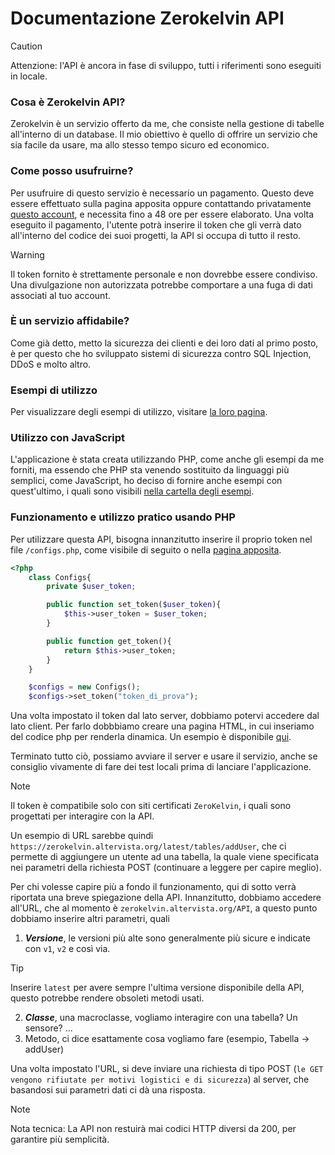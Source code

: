 # Documentazione Zerokelvin API

> [!CAUTION]
> Attenzione: l'API è ancora in fase di sviluppo, tutti i riferimenti sono eseguiti in locale.

### Cosa è Zerokelvin API?

Zerokelvin è un servizio offerto da me, che consiste nella gestione di tabelle all'interno di un database. Il mio obiettivo è quello di offrire un servizio che sia facile da usare, ma allo stesso tempo sicuro ed economico.

### Come posso usufruirne?

Per usufruire di questo servizio è necessario un pagamento. Questo deve essere effettuato sulla pagina apposita oppure contattando privatamente [questo account](discord.com/users/730376049317249087), e necessita fino a 48 ore per essere elaborato.
Una volta eseguito il pagamento, l'utente potrà inserire il token che gli verrà dato all'interno del codice dei suoi progetti, la API si occupa di tutto il resto.
> [!WARNING]
> Il token fornito è strettamente personale e non dovrebbe essere condiviso. Una divulgazione non autorizzata potrebbe comportare a una fuga di dati associati al tuo account.

### È un servizio affidabile?

Come già detto, metto la sicurezza dei clienti e dei loro dati al primo posto, è per questo che ho sviluppato sistemi di sicurezza contro SQL Injection, DDoS e molto altro.

### Esempi di utilizzo

Per visualizzare degli esempi di utilizzo, visitare [la loro pagina](https://github.com/zerokelvin-000/zerokelvinAPI/tree/main/examples).

### Utilizzo con JavaScript

L'applicazione è stata creata utilizzando PHP, come anche gli esempi da me forniti, ma essendo che PHP sta venendo sostituito da linguaggi più semplici, come JavaScript, ho deciso di fornire anche esempi con quest'ultimo, i quali sono visibili [nella cartella degli esempi](https://github.com/zerokelvin-000/zerokelvinAPI/tree/main/examples).

### Funzionamento e utilizzo pratico usando PHP

Per utilizzare questa API, bisogna innanzitutto inserire il proprio token nel file `/configs.php`, come visibile di seguito o nella [pagina apposita](https://github.com/zerokelvin-000/zerokelvinAPI/blob/main/examples/PHP/uso%20delle%20credenziali/configs.php).

``` PHP
<?php
    class Configs{
        private $user_token;

        public function set_token($user_token){
            $this->user_token = $user_token;
        }

        public function get_token(){
            return $this->user_token;
        }
    }

    $configs = new Configs();
    $configs->set_token("token_di_prova");
```

Una volta impostato il token dal lato server, dobbiamo potervi accedere dal lato client. Per farlo dobbbiamo creare una pagina HTML, in cui inseriamo del codice php per renderla dinamica. Un esempio è disponibile [qui](https://github.com/zerokelvin-000/zerokelvinAPI/blob/main/examples/PHP/pagina_di_esempio.php).

Terminato tutto ciò, possiamo avviare il server e usare il servizio, anche se consiglio vivamente di fare dei test locali prima di lanciare l'applicazione.

> [!NOTE]
> Il token è compatibile solo con siti certificati `ZeroKelvin`, i quali sono progettati per interagire con la API.

Un esempio di URL sarebbe quindi `https://zerokelvin.altervista.org/latest/tables/addUser`, che ci permette di aggiungere un utente ad una tabella, la quale viene specificata nei parametri della richiesta POST (continuare a leggere per capire meglio).

Per chi volesse capire più a fondo il funzionamento, qui di sotto verrà riportata una breve spiegazione della API.
Innanzitutto, dobbiamo accedere all'URL, che al momento è `zerokelvin.altervista.org/API`, a questo punto dobbiamo inserire altri parametri, quali
1. _**Versione**_, le versioni più alte sono generalmente più sicure e indicate con `v1`, `v2` e così via.
> [!TIP]
> Inserire `latest` per avere sempre l'ultima versione disponibile della API, questo potrebbe rendere obsoleti metodi usati.
2. _**Classe**_, una macroclasse, vogliamo interagire con una tabella? Un sensore? ...
3. Metodo, ci dice esattamente cosa vogliamo fare (esempio, Tabella -> addUser)

Una volta impostato l'URL, si deve inviare una richiesta di tipo POST (`le GET vengono rifiutate per motivi logistici e di sicurezza`) al server, che basandosi sui parametri dati ci dà una risposta.
> [!NOTE]
> Nota tecnica: La API non restuirà mai codici HTTP diversi da 200, per garantire più semplicità.
